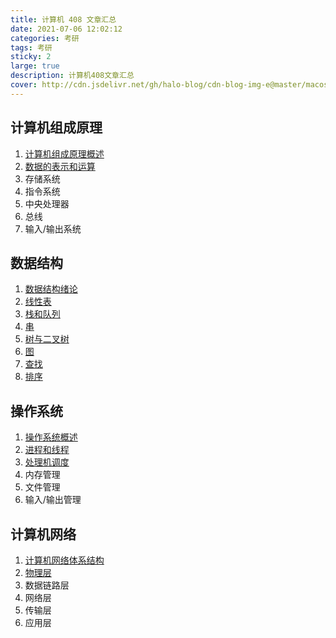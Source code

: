 ```yaml
---
title: 计算机 408 文章汇总
date: 2021-07-06 12:02:12
categories: 考研
tags: 考研
sticky: 2
large: true
description: 计算机408文章汇总
cover: http://cdn.jsdelivr.net/gh/halo-blog/cdn-blog-img-e@master/macos.6z1mshl4twk0.svg
---
```


## 计算机组成原理

1. [计算机组成原理概述](https://whl123456.top/2021/05/26/ComputerComposition/A_%E8%AE%A1%E7%AE%97%E6%9C%BA%E7%BB%84%E6%88%90%E5%8E%9F%E7%90%86%E6%A6%82%E8%BF%B0/)
2. [数据的表示和运算](https://whl123456.top/2021/05/26/ComputerComposition/B_%E6%95%B0%E6%8D%AE%E7%9A%84%E8%A1%A8%E7%A4%BA%E5%92%8C%E8%BF%90%E7%AE%97/)
3. 存储系统
4. 指令系统
5. 中央处理器
6. 总线
7. 输入/输出系统

## 数据结构

1. [数据结构绪论](https://whl123456.top/2021/04/27/DataStructure/A_Introduction/)
2. [线性表](https://whl123456.top/2021/04/27/DataStructure/B_LinearList/)
3. [栈和队列](https://whl123456.top/2021/05/02/DataStructure/C_StacksAndQueues/)
4. [串](https://whl123456.top/2021/05/07/DataStructure/D_String/)
5. [树与二叉树](https://whl123456.top/2021/05/07/DataStructure/E_Tree/)
6. [图](https://whl123456.top/2021/05/09/DataStructure/F_graph/)
7. [查找](https://whl123456.top/2021/05/12/DataStructure/G_Search/)
8. [排序](https://whl123456.top/2021/05/13/DataStructure/H_Sort/)

## 操作系统

1. [操作系统概述](https://whl123456.top/2021/04/18/ComputerOperatingSystem/A_%E6%93%8D%E4%BD%9C%E7%B3%BB%E7%BB%9F%E6%A6%82%E8%BF%B0/)
2. [进程和线程](https://whl123456.top/2021/04/18/ComputerOperatingSystem/B_%E8%BF%9B%E7%A8%8B%E4%B8%8E%E7%BA%BF%E7%A8%8B/)
3. [处理机调度](https://whl123456.top/2021/04/22/ComputerOperatingSystem/C_%E5%A4%84%E7%90%86%E6%9C%BA%E8%B0%83%E5%BA%A6/)
4. 内存管理
5. 文件管理
6. 输入/输出管理

## 计算机网络

1. [计算机网络体系结构](https://whl123456.top/2021/04/22/ComputerNetworks/A_%E8%AE%A1%E7%AE%97%E6%9C%BA%E7%BD%91%E7%BB%9C%E4%BD%93%E7%B3%BB%E7%BB%93%E6%9E%84/)
2. [物理层](https://whl123456.top/2021/04/22/ComputerNetworks/B_%E7%89%A9%E7%90%86%E5%B1%82/)
3. 数据链路层
4. 网络层
5. 传输层
6. 应用层
